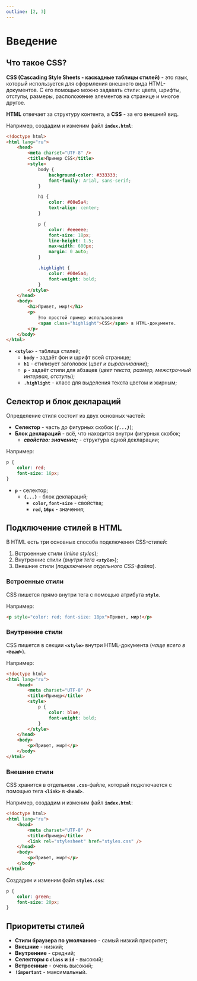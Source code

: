 ```yaml
---
outline: [2, 3]
---
```


<script setup>
import CodePreview from '.././.vitepress/components/CodePreview.vue';

import html_001 from '.././.vitepress/examples/css/demo_001/index.html?raw';
import css_001 from '.././.vitepress/examples/css/demo_001/style.css?raw';
import js_001 from '.././.vitepress/examples/css/demo_001/script.js?raw';

import html_002 from '.././.vitepress/examples/css/demo_002/index.html?raw';
import css_002 from '.././.vitepress/examples/css/demo_002/style.css?raw';
import js_002 from '.././.vitepress/examples/css/demo_002/script.js?raw';

import html_003 from '.././.vitepress/examples/css/demo_003/index.html?raw';
import css_003 from '.././.vitepress/examples/css/demo_003/style.css?raw';
import js_003 from '.././.vitepress/examples/css/demo_003/script.js?raw';

import html_004 from '.././.vitepress/examples/css/demo_004/index.html?raw';
import css_004 from '.././.vitepress/examples/css/demo_004/style.css?raw';
import js_004 from '.././.vitepress/examples/css/demo_004/script.js?raw';
</script>

# Введение

## Что такое CSS?

**CSS (Cascading Style Sheets - каскадные таблицы стилей)** - это язык, который используется для оформления внешнего вида HTML-документов. С его помощью можно задавать стили: цвета, шрифты, отступы, размеры, расположение элементов на странице и многое другое.

**HTML** отвечает за структуру контента, а **CSS** - за его внешний вид.

Например, создадим и изменим файл **`index.html`**:

```html [index.html] :line-numbers
<!doctype html>
<html lang="ru">
    <head>
        <meta charset="UTF-8" />
        <title>Пример CSS</title>
        <style>
            body {
                background-color: #333333;
                font-family: Arial, sans-serif;
            }

            h1 {
                color: #00e5a4;
                text-align: center;
            }

            p {
                color: #eeeeee;
                font-size: 18px;
                line-height: 1.5;
                max-width: 600px;
                margin: 0 auto;
            }

            .highlight {
                color: #00e5a4;
                font-weight: bold;
            }
        </style>
    </head>
    <body>
        <h1>Привет, мир!</h1>
        <p>
            Это простой пример использования
            <span class="highlight">CSS</span> в HTML-документе.
        </p>
    </body>
</html>
```

- **`<style>`** - таблица стилей;
    - **`body`** - задаёт фон и шрифт всей странице;
    - **`h1`** - стилизует заголовок (_цвет и выравнивание_);
    - **`p`** - задаёт стили для абзацев (_цвет текста, размер, межстрочный интервал, отступы_);
    - **`.highlight`** - класс для выделения текста цветом и жирным;

<CodePreview :html="html_001" :css="css_001" :js="js_001" height="200px" />

## Селектор и блок деклараций

Определение стиля состоит из двух основных частей:

- **Селектор** - часть до фигурных скобок (_**`{...}`**_);
- **Блок деклараций** - всё, что находится внутри фигурных скобок;
    - **_свойство: значение;_** - структура одной декларации;

Например:

```css :line-numbers
p {
    color: red;
    font-size: 16px;
}
```

- **`p`** - селектор;
    - **`{...}`** - блок деклараций;
        - **`color`, `font-size`** - свойства;
        - **`red`, `16px`** - значения;

## Подключение стилей в HTML

В HTML есть три основных способа подключения CSS-стилей:

1. Встроенные стили (_inline styles_);
2. Внутренние стили (_внутри тега **`<style>`**_);
3. Внешние стили (_подключение отдельного CSS-файла_).

### Встроенные стили

CSS пишется прямо внутри тега с помощью атрибута **`style`**.

Например:

```html [index.html] :line-numbers
<p style="color: red; font-size: 18px">Привет, мир!</p>
```

<CodePreview :html="html_002" :css="css_002" :js="js_002" height="100px" />

### Внутренние стили

CSS пишется в секции **`<style>`** внутри HTML-документа (_чаще всего в **`<head>`**_).

Например:

```html [index.html] :line-numbers
<!doctype html>
<html lang="ru">
    <head>
        <meta charset="UTF-8" />
        <title>Пример</title>
        <style>
            p {
                color: blue;
                font-weight: bold;
            }
        </style>
    </head>
    <body>
        <p>Привет, мир!</p>
    </body>
</html>
```

<CodePreview :html="html_003" :css="css_003" :js="js_003" height="100px" />

### Внешние стили

CSS хранится в отдельном **`.css`**-файле, который подключается с помощью тега **`<link>`** в **`<head>`**.

Например, создадим и изменим файл **`index.html`**:

```html [index.html] :line-numbers
<!doctype html>
<html lang="ru">
    <head>
        <meta charset="UTF-8" />
        <title>Пример</title>
        <link rel="stylesheet" href="styles.css" />
    </head>
    <body>
        <p>Привет, мир!</p>
    </body>
</html>
```

Создадим и изменим файл **`styles.css`**:

```css [styles.css] :line-numbers
p {
    color: green;
    font-size: 20px;
}
```

<CodePreview :html="html_004" :css="css_004" :js="js_004" height="100px" />

## Приоритеты стилей

- **Стили браузера по умолчанию** - самый низкий приоритет;
- **Внешние** - низкий;
- **Внутренние** - средний;
- **Селекторы с `class` и `id`** - высокий;
- **Встроенные** - очень высокий;
- **`!important`** - максимальный.
